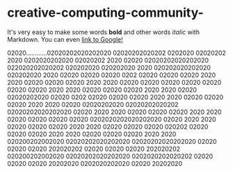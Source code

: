 # creative-computing-community-
It's very easy to make some words **bold** and other words *italic* with Markdown. You can even [link to Google!](http://google.com)

02020............02020202020202020  02020202020202             0202020           02020202          2020      0202020202020      02020202          2020
02020            02020202020202020  022020202020202           020202020          020202020         2020     020202020202020     020202020         2020
02020            02020              02020       0202         02020 02020         02020  2020       2020    02020       02020    02020  2020       2020
02020            02020              02020       02020       02020   02020        02020   2020      2020   02020         02020   02020   2020      2020
02020            02020202020        02020      0202        02020     02020       02020    2020     2020  02020           02020  02020    2020     2020
02020            02020202020        02020202020202        02020202020202020      02020     2020    2020  02020           02020  02020     2020    2020
02020            02020              02020      02020     0202020202020202020     02020      2020   2020   02020         02020   02020      2020   2020
02020            02020              02020       020202  02020           02020    02020       2020  2020    02020       02020    02020       2020  2020
020200202002020  02020202020202020  02020202020202020  02020             02020   02020        202020202     02020     02020     02020        202020202
020200202002020  02020202020202020  0202020202020202  02020               02020  02020         20202020      0202020202020      02020         20202020

